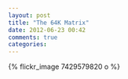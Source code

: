 ```yaml
---
layout: post
title: "The 64K Matrix"
date: 2012-06-23 00:42
comments: true
categories: 
---
```

{% flickr_image 7429579820 o %}
